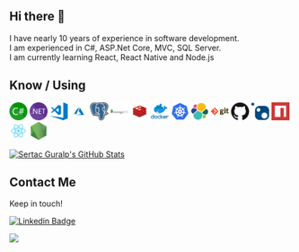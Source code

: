 ###  <h2>Hi there 👋</h2> 

I have nearly 10 years of experience in software development.<br/>
I am experienced in C#, ASP.Net Core, MVC, SQL Server.<br/>
I am currently learning React, React Native and Node.js

 <h2>Know / Using </h2>
 
<p>

<img src="https://github.com/github/explore/raw/master/topics/csharp/csharp.png?raw=true" height="32" style="max-width:100%;">
<img src="https://github.com/github/explore/raw/master/topics/dotnet/dotnet.png?raw=true" height="32" style="max-width:100%;">
<img src="https://github.com/github/explore/raw/master/topics/visual-studio-code/visual-studio-code.png?raw=true" height="32" style="max-width:100%;">
<img src="https://github.com/github/explore/blob/master/topics/azure/azure.png?raw=true" height="32" style="max-width:100%;">
<img src="https://github.com/github/explore/blob/master/topics/postgresql/postgresql.png?raw=true" height="32" style="max-width:100%;">
<img src="https://github.com/github/explore/blob/master/topics/mongodb/mongodb.png?raw=true" height="32" style="max-width:100%;">
<img src="https://github.com/github/explore/raw/master/topics/redis/redis.png?raw=true" height="32" style="max-width:100%;">
<img src="https://github.com/github/explore/raw/master/topics/docker/docker.png?raw=true" height="32" style="max-width:100%;">
<img src="https://github.com/github/explore/blob/master/topics/kubernetes/kubernetes.png?raw=true" height="32" style="max-width:100%;">
<img src="https://github.com/github/explore/blob/master/topics/elasticsearch/elasticsearch.png?raw=true" height="32" style="max-width:100%;">
<img src="https://github.com/github/explore/raw/master/topics/git/git.png?raw=true" height="32" style="max-width:100%;">
<img src="https://github.com/github/explore/raw/master/topics/github/github.png?raw=true" height="32" style="max-width:100%;">
<img src="https://github.com/github/explore/raw/master/topics/nuget/nuget.png?raw=true" height="32" style="max-width:100%;">
<img src="https://github.com/github/explore/blob/master/topics/npm/npm.png?raw=true" height="32" style="max-width:100%;">
<img src="https://github.com/github/explore/blob/master/topics/react/react.png?raw=true" height="32" style="max-width:100%;">
<img src="https://github.com/github/explore/blob/master/topics/nodejs/nodejs.png?raw=true" height="32" style="max-width:100%;">

</p>
 
<p>
	<a target="_blank" rel="noopener noreferrer" href="https://github-readme-stats.vercel.app/api?username=sertacguralp&show_icons=true&theme=algolia&count_private=true">
		<img src="https://github-readme-stats.vercel.app/api?username=sertacguralp&show_icons=true&theme=algolia&count_private=true"
			alt="Sertac Guralp's GitHub Stats"
			data-canonical-src="https://github-readme-stats.vercel.app/api?username=sertacguralp&show_icons=true&theme=algolia&count_private=true"
			style="max-width:100%;">
	</a>
</p>
    
<h2>Contact Me</h2>
<p>Keep in touch!</p>
<p>
<a href="https://www.linkedin.com/in/sertacguralp/" rel="nofollow"><img src="https://img.shields.io/badge/sertacguralp-follow%20on%20linkedin-blue?style=for-the-badge&amp;logo=linkedin" alt="Linkedin Badge" style="max-width:100%;"></a>
</p>
<p>
<a href='https://twitter.com/sertacguralp'><img src='https://img.shields.io/badge/sertacguralp-FOLLOW%20ON%20TWITTER-BLUE?style=for-the-badge&logo=twitter' height='32px'/></a>
</p>


<!--
**sertacguralp/sertacguralp** is a ✨ _special_ ✨ repository because its `README.md` (this file) appears on your GitHub profile.

Here are some ideas to get you started:

- 🔭 I’m currently working on ...
- 🌱 I’m currently learning ...
- 👯 I’m looking to collaborate on ...
- 🤔 I’m looking for help with ...
- 💬 Ask me about ...
- 📫 How to reach me: ...
- 😄 Pronouns: ...
- ⚡ Fun fact: ...
-->
